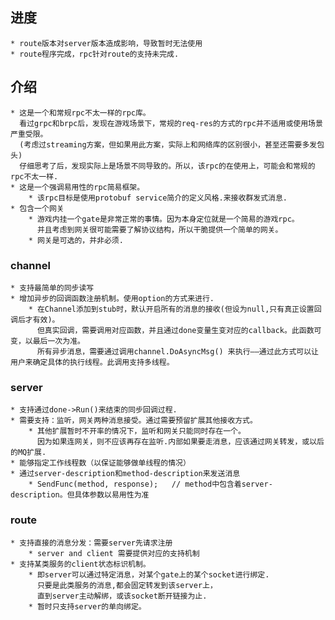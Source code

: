 ## 进度
	* route版本对server版本造成影响，导致暂时无法使用
	* route程序完成，rpc针对route的支持未完成.

## 介绍
	* 这是一个和常规rpc不太一样的rpc库。
	  看过grpc和brpc后，发现在游戏场景下，常规的req-res的方式的rpc并不适用或使用场景严重受限。
	  (考虑过streaming方案，但如果用此方案，实际上和网络库的区别很小，甚至还需要多发包头)
	  仔细思考了后，发现实际上是场景不同导致的。所以，该rpc的在使用上，可能会和常规的rpc不太一样.
	* 这是一个强调易用性的rpc简易框架。
		* 该rpc目标是使用protobuf service简介的定义风格.来接收群发式消息.
	* 包含一个网关
		* 游戏内挂一个gate是非常正常的事情。因为本身定位就是一个简易的游戏rpc。
		  并且考虑到网关很可能需要了解协议结构，所以干脆提供一个简单的网关。
		* 网关是可选的，并非必须.

### channel
	* 支持最简单的同步读写
	* 增加异步的回调函数注册机制。使用option的方式来进行.
		* 在Channel添加到stub时，默认开启所有的消息的接收(但设为null,只有真正设置回调后才有效)。
		  但真实回调，需要调用对应函数，并且通过done变量生变对应的callback。此函数可变，以最后一次为准。
		  所有异步消息，需要通过调用channel.DoAsyncMsg() 来执行——通过此方式可以让用户来确定具体的执行线程。此调用支持多线程。

### server
	* 支持通过done->Run()来结束的同步回调过程.
	* 需要支持：监听，网关两种消息接受。通过需要预留扩展其他接收方式。
		* 其他扩展暂时不开率的情况下，监听和网关只能同时存在一个。
		  因为如果连网关，则不应该再存在监听.内部如果要走消息，应该通过网关转发，或以后的MQ扩展.
	* 能够指定工作线程数（以保证能够做单线程的情况）
	* 通过server-description和method-description来发送消息
		* SendFunc(method, response);	// method中包含着server-description。但具体参数以易用性为准

### route
	* 支持直接的消息分发：需要server先请求注册
		* server and client 需要提供对应的支持机制
	* 支持某类服务的client状态标识机制。
		* 即server可以通过特定消息，对某个gate上的某个socket进行绑定.
		  只要是此类服务的消息,都会固定转发到该server上，
		  直到server主动解绑，或该socket断开链接为止.
		* 暂时只支持server的单向绑定。

